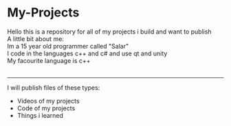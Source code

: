 # My-Projects

Hello this is a repository for all of my projects i build and want to publish
<br>
A little bit about me:
<br>Im a 15 year old programmer called "Salar" <br>
I code in the languages c++ and c# and use qt and unity<br>
My facourite language is c++
<br> <br>
<hr>
I will publish files of these types:
<ul>
  <li>Videos of my projects</li>
  <li>Code of my projects</li>
  <li>Things i learned</li>
</ul>
